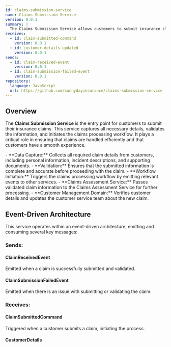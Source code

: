 ```yaml
---
id: claims-submission-service
name: Claims Submission Service
version: 0.0.1
summary: |
  The Claims Submission Service allows customers to submit insurance claims, providing a user-friendly interface for entering claim details and uploading necessary documentation. It initiates the claims processing workflow within SunnyDay Insurance.
receives:
  - id: claim-submitted-command
    version: 0.0.1
  - id: customer-details-updated
    version: 0.0.1
sends:
  - id: claim-received-event
    version: 0.0.1
  - id: claim-submission-failed-event
    version: 0.0.1
repository:
  language: JavaScript
  url: https://github.com/sunnydayinsurance/claims-submission-service
---
```


## Overview

The **Claims Submission Service** is the entry point for customers to submit their insurance claims. This service captures all necessary details, validates the information, and initiates the claims processing workflow. It plays a critical role in ensuring that claims are handled efficiently and that customers have a smooth experience.

<AccordionGroup>
  <Accordion title="Key Functions">
    - **Data Capture:** Collects all required claim details from customers, including personal information, incident descriptions, and supporting documents.
    - **Validation:** Ensures that the submitted information is complete and accurate before proceeding with the claim.
    - **Workflow Initiation:** Triggers the claims processing workflow by emitting relevant events to other services.
  </Accordion>

  <Accordion title="Integration with Other Services">
    - **Claims Assessment Service:** Passes validated claim information to the Claims Assessment Service for further processing.
    - **Customer Management Domain:** Verifies customer details and updates the customer service team about the new claim.
  </Accordion>
</AccordionGroup>

## Event-Driven Architecture

This service operates within an event-driven architecture, emitting and consuming several key messages:

### Sends:

#### ClaimReceivedEvent
Emitted when a claim is successfully submitted and validated.

#### ClaimSubmissionFailedEvent
Emitted when there is an issue with submitting or validating the claim.

### Receives:

#### ClaimSubmittedCommand
Triggered when a customer submits a claim, initiating the process.

#### CustomerDetails
